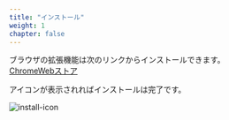 ```yaml
---
title: "インストール"
weight: 1
chapter: false
---
```


ブラウザの拡張機能は次のリンクからインストールできます。  
[ChromeWebストア](https://chrome.google.com/webstore/detail/taiyaq-extension/dpkknbmnepmagbdhookiclcaegodhbkh)

アイコンが表示されればインストールは完了です。

![install-icon](../images/install_icon.png)
